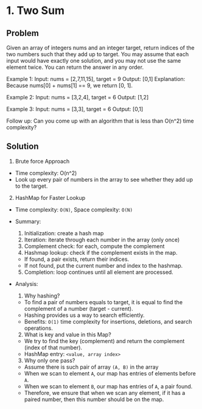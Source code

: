 # 1. Two Sum

## Problem

Given an array of integers nums and an integer target, return indices of the two numbers such that they add up to target. You may assume that each input would have exactly one solution, and you may not use the same element twice. You can return the answer in any order.

Example 1:
Input: nums = [2,7,11,15], target = 9
Output: [0,1]
Explanation: Because nums[0] + nums[1] == 9, we return [0, 1].

Example 2:
Input: nums = [3,2,4], target = 6
Output: [1,2]

Example 3:
Input: nums = [3,3], target = 6
Output: [0,1]

Follow up: Can you come up with an algorithm that is less than O(n^2) time complexity?

## Solution

1. Brute force Approach

- Time complexity: O(n^2)
- Look up every pair of numbers in the array to see whether they add up to the target.

2. HashMap for Faster Lookup

- Time complexity: `O(N)`, Space complexity: `O(N)`

- Summary:

  1. Initialization: create a hash map
  2. Iteration: iterate through each number in the array (only once)
  3. Complement check: for each, compute the complement
  4. Hashmap lookup: check if the complement exists in the map.

  - If found, a pair exists, return their indices.
  - If not found, put the current number and index to the hashmap.

  5. Completion: loop continues until all element are processed.

- Analysis:
  1. Why hashing?
  - To find a pair of numbers equals to target, it is equal to find the complement of a number (target - current).
  - Hashing provides us a way to search efficiently.
  - Benefits: `O(1)` time complexity for insertions, deletions, and search operations.
  2. What is key and value in this Map?
  - We try to find the key (complement) and return the complement (index of that number).
  - HashMap entry: `<value, array index>`
  3. Why only one pass?
  - Assume there is such pair of array `(A, B)` in the array
  - When we scan to element `A`, our map has entries of elements before `A`.
  - When we scan to element `B`, our map has entries of `A`, a pair found.
  - Therefore, we ensure that when we scan any element, if it has a paired number, then this number should be on the map.
